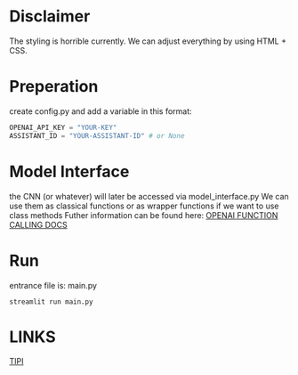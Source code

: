 # Disclaimer
The styling is horrible currently. We can adjust everything by using HTML + CSS.
# Preperation
create config.py and add a variable in this format:
```python
OPENAI_API_KEY = "YOUR-KEY"
ASSISTANT_ID = "YOUR-ASSISTANT-ID" # or None
```

# Model Interface
the CNN (or whatever) will later be accessed via model_interface.py 
We can use them as classical functions or as wrapper functions if we want to use class methods
Futher information can be found here: [OPENAI FUNCTION CALLING DOCS](https://platform.openai.com/docs/guides/function-calling)
# Run
entrance file is: main.py
```shell
streamlit run main.py
```

# LINKS
[TIPI](https://gosling.psy.utexas.edu/wp-content/uploads/2014/09/JRP-03-tipi.pdf)